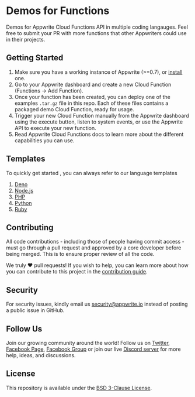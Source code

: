 # Demos for Functions

Demos for Appwrite Cloud Functions API in multiple coding langauges. Feel free to submit your PR with more functions that other Appwriters could use in their projects.

## Getting Started

1. Make sure you have a working instance of Appwrite (>=0.7), or [install](https://appwrite.io/docs/installation) one.
2. Go to your Appwrite dashboard and create a new Cloud Function (Functions -> Add Function).
3. Once your function has been created, you can deploy one of the examples `.tar.gz` file in this repo. Each of these files contains a packaged demo Cloud Function, ready for usage.
4. Trigger your new Cloud Function manually from the Appwrite dashboard using the execute button, listen to system events, or use the Appwrite API to execute your new function.
5. Read Appwrite Cloud Functions docs to learn more about the different capabilities you can use.

## Templates 
To quickly get started , you can always refer to our language templates

1. [Deno](deno/template/README.md)
2. [Node.js](nodejs/template/README.md) 
3. [PHP](php/template/README.md)
4. [Python](python/template/README.md) 
5. [Ruby](ruby/template/README.md)

## Contributing

All code contributions - including those of people having commit access - must go through a pull request and approved by a core developer before being merged. This is to ensure proper review of all the code.

We truly ❤️ pull requests! If you wish to help, you can learn more about how you can contribute to this project in the [contribution guide](CONTRIBUTING.md).

## Security

For security issues, kindly email us [security@appwrite.io](mailto:security@appwrite.io) instead of posting a public issue in GitHub.

## Follow Us

Join our growing community around the world! Follow us on [Twitter](https://twitter.com/appwrite_io), [Facebook Page](https://www.facebook.com/appwrite.io), [Facebook Group](https://www.facebook.com/groups/appwrite.developers/) or join our live [Discord server](https://discord.gg/GSeTUeA) for more help, ideas, and discussions.

## License

This repository is available under the [BSD 3-Clause License](./LICENSE).